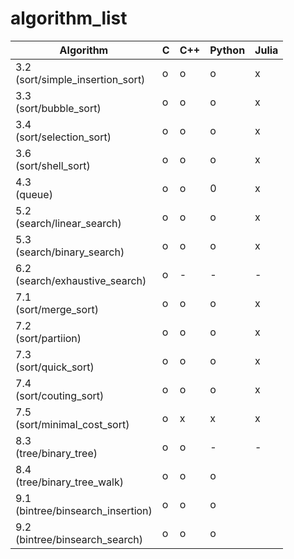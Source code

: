 # algorithm_list

| Algorithm                            | C | C++ | Python | Julia |
| ---------                            | - | --- | ------ | ----- |
| 3.2<br>(sort/simple_insertion_sort)  | o | o   | o      | x     |
| 3.3<br>(sort/bubble_sort)            | o | o   | o      | x     |
| 3.4<br>(sort/selection_sort)         | o | o   | o      | x     |
| 3.6<br>(sort/shell_sort)             | o | o   | o      | x     |
| 4.3<br>(queue)                       | o | o   | 0      | x     |
| 5.2<br>(search/linear_search)        | o | o   | o      | x     |
| 5.3<br>(search/binary_search)        | o | o   | o      | x     |
| 6.2<br>(search/exhaustive_search)    | o | -   | -      | -     |
| 7.1<br>(sort/merge_sort)             | o | o   | o      | x     |
| 7.2<br>(sort/partiion)               | o | o   | o      | x     |
| 7.3<br>(sort/quick_sort)             | o | o   | o      | x     |
| 7.4<br>(sort/couting_sort)           | o | o   | o      | x     |
| 7.5<br>(sort/minimal_cost_sort)      | o | x   | x      | x     |
| 8.3<br>(tree/binary_tree)            | o | o   | -      | -     |
| 8.4<br>(tree/binary_tree_walk)       | o | o   | o      |       |
| 9.1<br>(bintree/binsearch_insertion) | o | o   | o      |       |
| 9.2<br>(bintree/binsearch_search)    | o | o   | o      |       |
